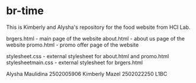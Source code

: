 # br-time
This is Kimberly and Alysha's repository for the food website from HCI Lab.

brgers.html - main page of the website
about.html - about us page of the website
promo.html - promo offer page of the website

stylesheet.css - external stylesheet for about.html and promo.html
stylesheetmain.css - external stylesheet for brgers.html

Alysha Maulidina 2502005906
Kimberly Mazel 2502022250
L1BC
